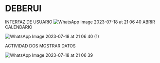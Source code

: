 # DEBERUI
INTERFAZ DE USUARIO 
![WhatsApp Image 2023-07-18 at 21 06 40](https://github.com/livescorpio/DEBERUI/assets/123920507/47f37d93-47f2-411e-b749-ea28cee1d97a)
ABRIR CALENDARIO

![WhatsApp Image 2023-07-18 at 21 06 40 (1)](https://github.com/livescorpio/DEBERUI/assets/123920507/0a778ca5-0314-4f42-9a21-fd7acfefd558)

ACTIVIDAD DOS MOSTRAR DATOS 

![WhatsApp Image 2023-07-18 at 21 06 39](https://github.com/livescorpio/DEBERUI/assets/123920507/622b54a9-1998-4029-9e3d-07077f0ef923)

